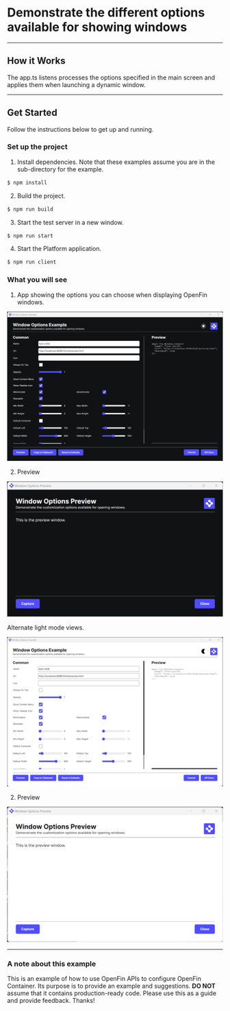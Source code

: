 # Demonstrate the different options available for showing windows

---

## How it Works

The app.ts listens processes the options specified in the main screen and applies them when launching a dynamic window.

---

## Get Started

Follow the instructions below to get up and running.

### Set up the project

1. Install dependencies. Note that these examples assume you are in the sub-directory for the example.

```bash
$ npm install
```

2. Build the project.

```bash
$ npm run build
```

3. Start the test server in a new window.

```bash
$ npm run start
```

4. Start the Platform application.

```bash
$ npm run client
```

### What you will see

1. App showing the options you can choose when displaying OpenFin windows.

![Use Window Options](./use-window-options.png)

2. Preview

![Use Window Options Preview](./use-window-options-preview.png)

Alternate light mode views.

![Use Window Options Light](./use-window-options-light.png)

2. Preview

![Use Window Options Preview Light](./use-window-options-preview-light.png)


---

### A note about this example

This is an example of how to use OpenFin APIs to configure OpenFin Container. Its purpose is to provide an example and suggestions. **DO NOT** assume that it contains production-ready code. Please use this as a guide and provide feedback. Thanks!
